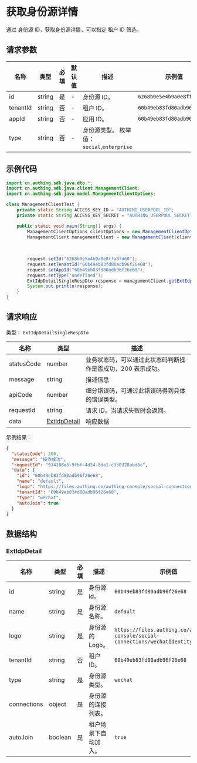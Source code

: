 # 获取身份源详情

<!--
  警告⚠️：
  不要直接修改该文档，
  https://github.com/Authing/authing-docs-factory
  使用该项目进行生成
-->

<LastUpdated />

通过 身份源 ID，获取身份源详情，可以指定 租户 ID 筛选。

## 请求参数

| 名称 | 类型 | 必填 | 默认值 | 描述 | 示例值 |
| ---- | ---- | ---- | ---- | ---- | ---- |
| id | string  | 是 | - | 身份源 ID。  | `6268b0e5e4b9a0e8ffa8fd60` |
| tenantId | string  | 否 | - | 租户 ID。  | `60b49eb83fd80adb96f26e68` |
| appId | string  | 否 | - | 应用 ID。  | `60b49eb83fd80adb96f26e68` |
| type | string  | 否 | - | 身份源类型。 枚举值：`social`,`enterprise` |  |


## 示例代码

```java
import cn.authing.sdk.java.dto.*;
import cn.authing.sdk.java.client.ManagementClient;
import cn.authing.sdk.java.model.ManagementClientOptions;

class ManagementClientTest {
    private static String ACCESS_KEY_ID = "AUTHING_USERPOOL_ID";
    private static String ACCESS_KEY_SECRET = "AUTHING_USERPOOL_SECRET";

    public static void main(String[] args) {
        ManagementClientOptions clientOptions = new ManagementClientOptions(ACCESS_KEY_ID, ACCESS_KEY_SECRET);
        ManagementClient managementClient = new ManagementClient(clientOptions);
    
        
         
        request.setId("6268b0e5e4b9a0e8ffa8fd60"); 
        request.setTenantId("60b49eb83fd80adb96f26e68"); 
        request.setAppId("60b49eb83fd80adb96f26e68"); 
        request.setType("undefined");
        ExtIdpDetailSingleRespDto response = managementClient.getExtIdp(request);
        System.out.println(response);
    }
}
```



## 请求响应

类型： `ExtIdpDetailSingleRespDto`

| 名称 | 类型 | 描述 |
| ---- | ---- | ---- |
| statusCode | number | 业务状态码，可以通过此状态码判断操作是否成功，200 表示成功。 |
| message | string | 描述信息 |
| apiCode | number | 细分错误码，可通过此错误码得到具体的错误类型。 |
| requestId | string | 请求 ID。当请求失败时会返回。 |
| data | <a href="#ExtIdpDetail">ExtIdpDetail</a> | 响应数据 |



示例结果：

```json
{
  "statusCode": 200,
  "message": "操作成功",
  "requestId": "934108e5-9fbf-4d24-8da1-c330328abd6c",
  "data": {
    "id": "60b49eb83fd80adb96f26e68",
    "name": "default",
    "logo": "https://files.authing.co/authing-console/social-connections/wechatIdentitySource.svg",
    "tenantId": "60b49eb83fd80adb96f26e68",
    "type": "wechat",
    "autoJoin": true
  }
}
```

## 数据结构


### <a id="ExtIdpDetail"></a> ExtIdpDetail

| 名称 | 类型 | 必填 | 描述 | 示例值 |
| ---- |  ---- | ---- | ---- | ---- |
| id | string | 是 | 身份源 id。  |  `60b49eb83fd80adb96f26e68` |
| name | string | 是 | 身份源名称。  |  `default` |
| logo | string | 是 | 身份源的 Logo。  |  `https://files.authing.co/authing-console/social-connections/wechatIdentitySource.svg` |
| tenantId | string | 否 | 租户 ID。  |  `60b49eb83fd80adb96f26e68` |
| type | string | 是 | 身份源类型。  |  `wechat` |
| connections | object | 是 | 身份源的连接列表。  |  |
| autoJoin | boolean | 是 | 租户场景下自动加入。  |  `true` |


